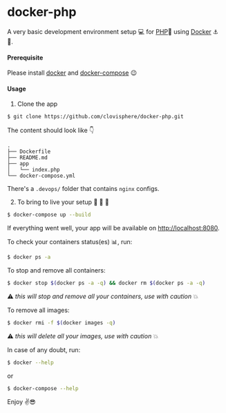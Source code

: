 # docker-php

A very basic development environment setup :computer: for [PHP](https://www.php.net/):elephant: using [Docker](https://www.docker.com/) :anchor: :ship:.

#### Prerequisite

Please install [docker](https://hub.docker.com/search?q=&type=edition&offering=community&sort=updated_at&order=desc) and [docker-compose](https://docs.docker.com/compose/install/) :wink:

#### Usage

1. Clone the app

```bash
$ git clone https://github.com/clovisphere/docker-php.git
```

The content should look like :point_down:

```console
.
├── Dockerfile
├── README.md
├── app
│   └── index.php
└── docker-compose.yml
```

There's a `.devops/` folder that contains `nginx` configs.

2. To bring to live your setup :stars: :sunrise: :rocket:

```bash
$ docker-compose up --build
```

If everything went well, your app will be available on [http://localhost:8080](http://localhost:8080).

To check your containers status(es) :bar_chart:, run:

```bash
$ docker ps -a
```

To stop and remove all containers:

```bash
$ docker stop $(docker ps -a -q) && docker rm $(docker ps -a -q)
```

:warning: _this will stop and remove all your containers, use with caution_ :boom:

To remove all images:

```bash
$ docker rmi -f $(docker images -q)
```

:warning: _this will delete all your images, use with caution_ :boom:

In case of any doubt, run:

```bash
$ docker --help
```

or

```bash
$ docker-compose --help
```

Enjoy :v::sunglasses:
